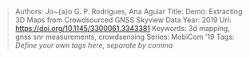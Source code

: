 > Authors: Jo\~{a}o G. P. Rodrigues, Ana Aguiar
> Title: Demo: Extracting 3D Maps from Crowdsourced GNSS Skyview Data
> Year: 2019
> Url: https://doi.org/10.1145/3300061.3343381
> Keywords: 3d mapping, gnss snr measurements, crowdsensing
> Series: MobiCom '19
> Tags: *Define your own tags here, separate by comma*